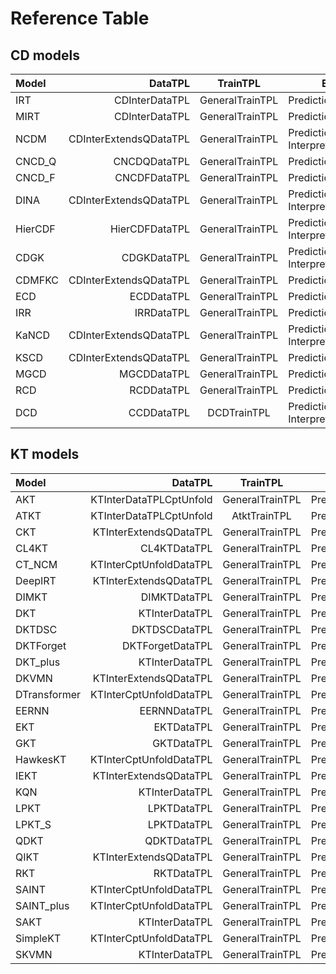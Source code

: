 # Reference Table

## CD models

| Model   |               DataTPL |    TrainTPL    | EvalTPL                                               |
| :------ | ---------------------: | :-------------: | ------------------------------------------------------ |
| IRT     |         CDInterDataTPL | GeneralTrainTPL | PredictionEvalTPL                            |
| MIRT    |         CDInterDataTPL | GeneralTrainTPL | PredictionEvalTPL                            |
| NCDM    | CDInterExtendsQDataTPL | GeneralTrainTPL | PredictionEvalTPL, InterpretabilityEvalTPL |
| CNCD_Q  |           CNCDQDataTPL | GeneralTrainTPL | PredictionEvalTPL                            |
| CNCD_F  |           CNCDFDataTPL | GeneralTrainTPL | PredictionEvalTPL                            |
| DINA    | CDInterExtendsQDataTPL | GeneralTrainTPL | PredictionEvalTPL, InterpretabilityEvalTPL |
| HierCDF |         HierCDFDataTPL | GeneralTrainTPL | PredictionEvalTPL, InterpretabilityEvalTPL |
| CDGK    |            CDGKDataTPL | GeneralTrainTPL | PredictionEvalTPL, InterpretabilityEvalTPL |
| CDMFKC  | CDInterExtendsQDataTPL | GeneralTrainTPL | PredictionEvalTPL                            |
| ECD     |             ECDDataTPL | GeneralTrainTPL | PredictionEvalTPL                            |
| IRR     |             IRRDataTPL | GeneralTrainTPL | PredictionEvalTPL                            |
| KaNCD   | CDInterExtendsQDataTPL | GeneralTrainTPL | PredictionEvalTPL, InterpretabilityEvalTPL |
| KSCD    | CDInterExtendsQDataTPL | GeneralTrainTPL | PredictionEvalTPL                            |
| MGCD    |            MGCDDataTPL | GeneralTrainTPL | PredictionEvalTPL                            |
| RCD     |             RCDDataTPL | GeneralTrainTPL | PredictionEvalTPL                            |
| DCD     |             CCDDataTPL | DCDTrainTPL | PredictionEvalTPL, InterpretabilityEvalTPL       |

## KT models

| Model        |                DataTPL |    TrainTPL    | EvalTPL                    |
| :----------- | ----------------------: | :-------------: | --------------------------- |
| AKT          | KTInterDataTPLCptUnfold | GeneralTrainTPL | PredictionEvalTPL |
| ATKT         | KTInterDataTPLCptUnfold |  AtktTrainTPL   | PredictionEvalTPL |
| CKT          |  KTInterExtendsQDataTPL | GeneralTrainTPL | PredictionEvalTPL |
| CL4KT        |            CL4KTDataTPL | GeneralTrainTPL | PredictionEvalTPL |
| CT_NCM       | KTInterCptUnfoldDataTPL | GeneralTrainTPL | PredictionEvalTPL |
| DeepIRT     |  KTInterExtendsQDataTPL | GeneralTrainTPL | PredictionEvalTPL |
| DIMKT        |            DIMKTDataTPL | GeneralTrainTPL | PredictionEvalTPL |
| DKT          |          KTInterDataTPL | GeneralTrainTPL | PredictionEvalTPL |
| DKTDSC      |           DKTDSCDataTPL | GeneralTrainTPL | PredictionEvalTPL |
| DKTForget   |        DKTForgetDataTPL | GeneralTrainTPL | PredictionEvalTPL |
| DKT_plus         |          KTInterDataTPL | GeneralTrainTPL | PredictionEvalTPL |
| DKVMN        |  KTInterExtendsQDataTPL | GeneralTrainTPL | PredictionEvalTPL |
| DTransformer | KTInterCptUnfoldDataTPL | GeneralTrainTPL | PredictionEvalTPL |
| EERNN        |            EERNNDataTPL | GeneralTrainTPL | PredictionEvalTPL |
| EKT          |            EKTDataTPL | GeneralTrainTPL | PredictionEvalTPL |
| GKT          |  GKTDataTPL | GeneralTrainTPL | PredictionEvalTPL |
| HawkesKT     | KTInterCptUnfoldDataTPL | GeneralTrainTPL | PredictionEvalTPL |
| IEKT         |  KTInterExtendsQDataTPL | GeneralTrainTPL | PredictionEvalTPL |
| KQN          |          KTInterDataTPL | GeneralTrainTPL | PredictionEvalTPL |
| LPKT         |             LPKTDataTPL | GeneralTrainTPL | PredictionEvalTPL |
| LPKT_S       |             LPKTDataTPL | GeneralTrainTPL | PredictionEvalTPL |
| QDKT         |             QDKTDataTPL | GeneralTrainTPL | PredictionEvalTPL |
| QIKT         |  KTInterExtendsQDataTPL | GeneralTrainTPL | PredictionEvalTPL |
| RKT          |              RKTDataTPL | GeneralTrainTPL | PredictionEvalTPL |
| SAINT        | KTInterCptUnfoldDataTPL | GeneralTrainTPL | PredictionEvalTPL |
| SAINT_plus       | KTInterCptUnfoldDataTPL | GeneralTrainTPL | PredictionEvalTPL |
| SAKT         |          KTInterDataTPL | GeneralTrainTPL | PredictionEvalTPL |
| SimpleKT     | KTInterCptUnfoldDataTPL | GeneralTrainTPL | PredictionEvalTPL |
| SKVMN        |          KTInterDataTPL | GeneralTrainTPL | PredictionEvalTPL |
